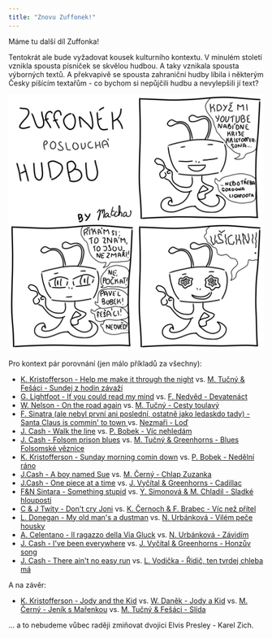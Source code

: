 ```yaml
---
title: "Znovu Zuffonek!"
---
```

Máme tu další díl Zuffonka! 

Tentokrát ale bude vyžadovat kousek kulturního kontextu. V minulém století vznikla spousta písniček se skvělou hudbou. A taky vznikala spousta výborných textů. A překvapivě se spousta zahraniční hudby líbila i některým Česky píšícím textařům - co bychom si nepůjčili hudbu a nevylepšili jí text? 

![z_hudba](/assets/img/zuffonek/z_03.png)


Pro kontext pár porovnání (jen málo příkladů za všechny):

- [K. Kristofferson - Help me make it through the night](https://www.youtube.com/watch?v=CksF7Kr7Drw) vs. [M. Tučný & Fešáci - Sundej z hodin závaží](https://www.youtube.com/watch?v=pv-cvMIxvIs)
- [G. Lightfoot - If you could read my mind](https://www.youtube.com/watch?v=jiU2lrGnT7U) vs. [F. Nedvěd - Devatenáct](https://www.youtube.com/watch?v=YOkrU3bGr-M)
- [W. Nelson - On the road again](https://www.youtube.com/watch?v=dBN86y30Ufc) vs. [M. Tučný - Cesty toulavý](https://www.youtube.com/watch?v=udPxysyZYSo)
- [F. Sinatra (ale nebyl první ani poslední, ostatně jako ledaskdo tady) - Santa Claus is commin' to town ](https://www.youtube.com/watch?v=8Q94C9FRRpM) vs. [Nezmaři - Loď](https://www.youtube.com/watch?v=9E1fr_aa5GY)
- [J. Cash - Walk the line](https://www.youtube.com/watch?v=J-6fW66IUY4) vs. [P. Bobek - Víc nehledám](https://www.youtube.com/watch?v=kuzYhYbj9SA)
- [J. Cash - Folsom prison blues](https://www.youtube.com/watch?v=AeZRYhLDLeU) vs. [M. Tučný & Greenhorns - Blues Folsomské věznice](https://www.youtube.com/watch?v=llp4rVL0Ic0)
- [K. Kristofferson - Sunday morning comin down](https://www.youtube.com/watch?v=TXSl-cuv_iE) vs. [P. Bobek - Nedělní ráno](https://www.youtube.com/watch?v=KcaqR_3uOYg)
- [J.Cash - A boy named Sue](https://www.youtube.com/watch?v=-Z1Ple-qYuU) vs. [M. Černý - Chlap Zuzanka](https://www.youtube.com/watch?v=-gV7RSFtFnQ)
- [J.Cash - One piece at a time](https://www.youtube.com/watch?v=uErKI0zWgjg) vs. [J. Vyčítal & Greenhorns - Cadillac](https://www.youtube.com/watch?v=I2TzeZcSUbs)
- [F&N Sintara - Something stupid](https://www.youtube.com/watch?v=LWXUdqvVO8Y) vs. [Y. Simonová & M. Chladil - Sladké hlouposti](https://www.youtube.com/watch?v=3xjYsJ8ftIM)
- [C & J Twity - Don't cry Joni](https://www.youtube.com/watch?v=qSG3NwUkMXs) vs. [K. Černoch & F. Brabec - Víc než přítel](https://www.youtube.com/watch?v=TwLbf8Jk4r4)
- [L. Donegan - My old man's a dustman](https://www.youtube.com/watch?v=Y7GeZ3YmONw) vs. [N. Urbánková - Vilém peče housky](https://www.youtube.com/watch?v=dUvRpctMT0E)
- [A. Celentano - Il ragazzo della Via Gluck](https://www.youtube.com/watch?v=PAwjmpxXEh4) vs. [N. Urbánková - Závidím](https://www.youtube.com/watch?v=Fvg6wO8DOJs)
- [J. Cash - I've been everywhere](https://www.youtube.com/watch?v=CAEU1yANRSY) vs. [J. Vyčítal & Greenhorns - Honzův song](https://www.youtube.com/watch?v=Q1idI5h5EmE)
- [J. Cash - There ain't no easy run](https://www.youtube.com/watch?v=vws8lMWQ_cc) vs. [L. Vodička - Řidič, ten tvrdej chleba má](https://www.youtube.com/watch?v=LcKdTeEklRA)


A na závěr:
- [K. Kristofferson - Jody and the Kid](https://www.youtube.com/watch?v=cRpUa-_Rqn8) vs. [W. Daněk - Jody a Kid](https://www.youtube.com/watch?v=tdU8MSX3wRU) vs. [M. Černý - Jeník s Mařenkou](https://www.youtube.com/watch?v=PCnQMNy2-6s) vs. [M. Tučný & Fešáci - Slída](https://www.youtube.com/watch?v=5iGC-ugEB8c)



... a to nebudeme vůbec raději zmiňovat dvojici Elvis Presley - Karel Zich.
